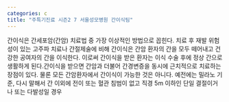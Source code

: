```yaml
---
categories: c
title: "주특기진료 시즌2 7 서울성모병원 간이식팀"
---
```

간이식은 간세포암(간암) 치료법 중 가장 이상적인 방법으로 꼽힌다. 치료 후 재발 위험성이 있는 고주파 치료나 간절제술에 비해 간이식은 간암 환자의 간을 모두 떼어내고 건강한 공여자의 간을 이식한다. 이로써 간이식을 받은 환자는 이식 수술 후에 정상 간으로 생활하게 된다.간이식을 받으면 간암과 더불어 간경변증을 동시에 근치적으로 치료하는 장점이 있다. 물론 모든 간암환자에서 간이식이 가능한 것은 아니다. 예전에는 밀라노 기준, 다시 말해서 간 이외에 전이 또는 혈관 침범이 없고 직경 5m 이하인 단일 결절이거나 또는 다발성일 경우